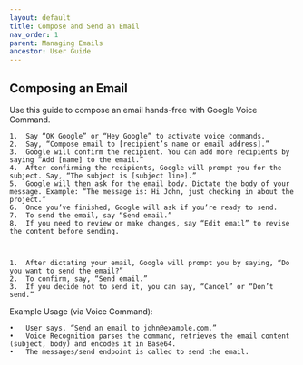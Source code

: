 ```yaml
---
layout: default
title: Compose and Send an Email
nav_order: 1
parent: Managing Emails
ancestor: User Guide
---
```


## Composing an Email

Use this guide to compose an email hands-free with Google Voice Command.

	1.	Say “OK Google” or “Hey Google” to activate voice commands.
	2.	Say, “Compose email to [recipient’s name or email address].”
	3.	Google will confirm the recipient. You can add more recipients by saying “Add [name] to the email.”
	4.	After confirming the recipients, Google will prompt you for the subject. Say, “The subject is [subject line].”
	5.	Google will then ask for the email body. Dictate the body of your message. Example: “The message is: Hi John, just checking in about the project.”
	6.	Once you’ve finished, Google will ask if you’re ready to send.
	7.	To send the email, say “Send email.”
	8.	If you need to review or make changes, say “Edit email” to revise the content before sending.



	1.	After dictating your email, Google will prompt you by saying, “Do you want to send the email?”
	2.	To confirm, say, “Send email.”
	3.	If you decide not to send it, you can say, “Cancel” or “Don’t send.”


Example Usage (via Voice Command):

	•	User says, “Send an email to john@example.com.”
	•	Voice Recognition parses the command, retrieves the email content (subject, body) and encodes it in Base64.
	•	The messages/send endpoint is called to send the email.